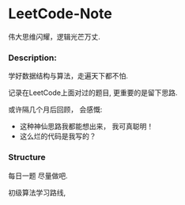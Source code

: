 # LeetCode-Note

伟大思维闪耀，逻辑光芒万丈.

### Description:
学好数据结构与算法，走遍天下都不怕.  

记录在LeetCode上面对过的题目, 更重要的是留下思路.

或许隔几个月后回顾， 会感慨:
* 这种神仙思路我都能想出来， 我可真聪明！
* 这么烂的代码是我写的？

### Structure

每日一题   尽量做吧.

初级算法学习路线, 
